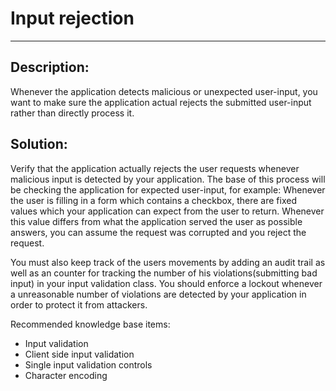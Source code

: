# Input rejection
-------

## Description:

Whenever the application detects malicious or unexpected user-input, you want to make sure
the application actual rejects the submitted user-input rather than directly process it.

## Solution:

Verify that the application actually rejects the user requests whenever malicious input
is detected by your application. The base of this process will be checking the application
for expected user-input, for example: Whenever the user is filling in a form which
contains a checkbox, there are fixed values which your application can expect from
the user to return. Whenever this value differs from what the application served the user
as possible answers, you can assume the request was corrupted and you reject the request.

You must also keep track of the users movements by adding an audit trail as well as an
counter for tracking the number of his violations(submitting bad input) in your input
validation class. You should enforce a lockout whenever a unreasonable number of
violations are detected by your application in order to protect it from attackers.

Recommended knowledge base items:

- Input validation
- Client side input validation
- Single input validation controls
- Character encoding
